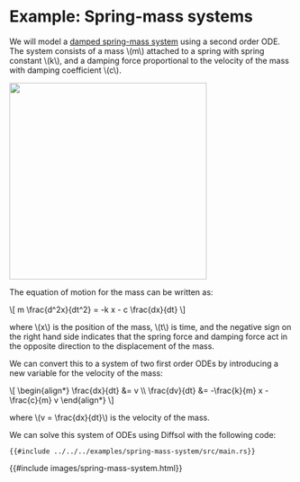 # Example: Spring-mass systems

We will model a [damped spring-mass system](https://en.wikipedia.org/wiki/Mass-spring-damper_model) using a second order ODE. The system consists of a mass \\(m\\) attached to a spring with spring constant \\(k\\), and a damping force proportional to the velocity of the mass with damping coefficient \\(c\\).

<img src="images/Mass_spring_damper.svg" width="350">

The equation of motion for the mass can be written as:

\\[
m \frac{d^2x}{dt^2} = -k x - c \frac{dx}{dt}
\\]

where \\(x\\) is the position of the mass, \\(t\\) is time, and the negative sign on the right hand side indicates that the spring force and damping force act in the opposite direction to the displacement of the mass.

We can convert this to a system of two first order ODEs by introducing a new variable for the velocity of the mass:

\\[
\begin{align*}
\frac{dx}{dt} &= v \\\\
\frac{dv}{dt} &= -\frac{k}{m} x - \frac{c}{m} v
\end{align*}
\\]

where \\(v = \frac{dx}{dt}\\) is the velocity of the mass.

We can solve this system of ODEs using Diffsol with the following code:

```rust,ignore
{{#include ../../../examples/spring-mass-system/src/main.rs}}
```

{{#include images/spring-mass-system.html}}
